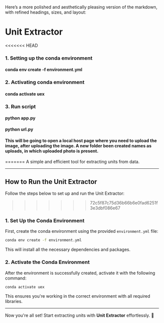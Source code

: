 Here’s a more polished and aesthetically pleasing version of the markdown, with refined headings, sizes, and layout:

# **Unit Extractor**

<<<<<<< HEAD
### 1. Setting up the conda environment  

#### conda env create -f environment.yml

### 2. Activating conda environment

#### conda activate uex

### 3. Run script
 
#### python app.py 
#### python url.py
#### This will be going to open a local host page where you need to upload the image, after uploading the image. A new folder been created names as uploads, in which uploaded photo is present. 


=======
A simple and efficient tool for extracting units from data.

---

## **How to Run the Unit Extractor**

Follow the steps below to set up and run the Unit Extractor:
>>>>>>> 72c5f87c75d36b66b6e0fad6251f3e3dbf086e67

### 1. **Set Up the Conda Environment**

First, create the conda environment using the provided `environment.yml` file:

```bash
conda env create -f environment.yml
```

This will install all the necessary dependencies and packages.

### 2. **Activate the Conda Environment**

After the environment is successfully created, activate it with the following command:

```bash
conda activate uex
```

This ensures you're working in the correct environment with all required libraries.

---

Now you're all set! Start extracting units with **Unit Extractor** effortlessly. 🎉